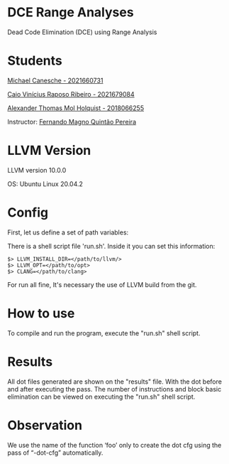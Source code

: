 # DCE Range Analyses

Dead Code Elimination (DCE) using Range Analysis

# Students

[Michael Canesche - 2021660731](https://canesche.github.io/)

[Caio Vinícius Raposo Ribeiro - 2021679084](https://github.com/caioraposo)

[Alexander Thomas Mol Holquist - 2018066255](https://github.com/Yowgf)

Instructor: [Fernando Magno Quintão Pereira](https://github.com/pronesto)

# LLVM Version 

LLVM version 10.0.0

OS: Ubuntu Linux 20.04.2

# Config

First, let us define a set of path variables:

There is a shell script file 'run.sh'. Inside it you can set this information:

```
$> LLVM_INSTALL_DIR=</path/to/llvm/>
$> LLVM_OPT=</path/to/opt>
$> CLANG=</path/to/clang>
```

For run all fine, It's necessary the use of LLVM build from the git.

# How to use

To compile and run the program, execute the "run.sh" shell script.

# Results

All dot files generated are shown on the "results" file. With the dot before and after executing the pass. The number of instructions and block basic elimination can be viewed on executing the "run.sh" shell script.

# Observation

We use the name of the function ‘foo’ only to create the dot cfg using the pass of “-dot-cfg” automatically.